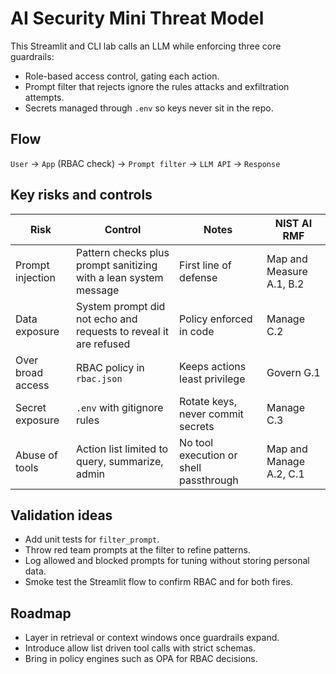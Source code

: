 # AI Security Mini Threat Model

This Streamlit and CLI lab calls an LLM while enforcing three core guardrails:
* Role-based access control, gating each action.
* Prompt filter that rejects ignore the rules attacks and exfiltration attempts.
* Secrets managed through `.env` so keys never sit in the repo.

## Flow
`User` → `App` (RBAC check) → `Prompt filter` → `LLM API` → `Response`

## Key risks and controls
| Risk | Control | Notes | NIST AI RMF |
| --- | --- | --- | --- |
| Prompt injection | Pattern checks plus prompt sanitizing with a lean system message | First line of defense | Map and Measure A.1, B.2 |
| Data exposure | System prompt did not echo and requests to reveal it are refused | Policy enforced in code | Manage C.2 |
| Over broad access | RBAC policy in `rbac.json` | Keeps actions least privilege | Govern G.1 |
| Secret exposure | `.env` with gitignore rules | Rotate keys, never commit secrets | Manage C.3 |
| Abuse of tools | Action list limited to query, summarize, admin | No tool execution or shell passthrough | Map and Manage A.2, C.1 |

## Validation ideas
* Add unit tests for `filter_prompt`.
* Throw red team prompts at the filter to refine patterns.
* Log allowed and blocked prompts for tuning without storing personal data.
* Smoke test the Streamlit flow to confirm RBAC and for both fires.

## Roadmap
* Layer in retrieval or context windows once guardrails expand.
* Introduce allow list driven tool calls with strict schemas.
* Bring in policy engines such as OPA for RBAC decisions.
